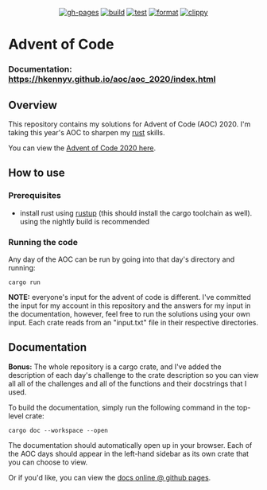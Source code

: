 <p align="center">
  <a href="https://github.com/hkennyv/aoc/actions?query=workflow%3Agh-pages"><img alt="gh-pages" src="https://img.shields.io/github/workflow/status/hkennyv/aoc/gh-pages?label=gh-pages"></a>
  <a href="https://github.com/hkennyv/aoc/actions?query=workflow%3ABuild"><img alt="build" src="https://img.shields.io/github/workflow/status/hkennyv/aoc/Build?label=build"></a>
  <a href="https://github.com/hkennyv/aoc/actions?query=workflow%3ATest"><img alt="test" src="https://img.shields.io/github/workflow/status/hkennyv/aoc/Test?label=test"></a>
  <a href="https://github.com/hkennyv/aoc/actions?query=workflow%3AFormat"><img alt="format" src="https://img.shields.io/github/workflow/status/hkennyv/aoc/Format?label=format"></a>
  <a href="https://github.com/hkennyv/aoc/actions?query=workflow%3AClippy"><img alt="clippy" src="https://img.shields.io/github/workflow/status/hkennyv/aoc/Clippy?label=clippy"></a>
</p>

# Advent of Code

### Documentation: <https://hkennyv.github.io/aoc/aoc_2020/index.html>

## Overview

This repository contains my solutions for Advent of Code (AOC) 2020. I'm taking
this year's AOC to sharpen my [rust](https://www.rust-lang.org/) skills.

You can view the [Advent of Code 2020 here](https://adventofcode.com/2020).

## How to use

### Prerequisites

- install rust using [rustup](https://www.rust-lang.org/tools/install) (this
  should install the cargo toolchain as well). using the nightly build is
  recommended

### Running the code

Any day of the AOC can be run by going into that day's directory and running:

```
cargo run
```

**NOTE:** everyone's input for the advent of code is different. I've committed
the input for my account in this repository and the answers for my input in
the documentation, however, feel free to run the solutions using your own
input. Each crate reads from an "input.txt" file in their respective
directories.

## Documentation

**Bonus:** The whole repository is a cargo crate, and I've added the description
of each day's challenge to the crate description so you can view all all of the
challenges and all of the functions and their docstrings that I used.

To build the documentation, simply run the following command in the top-level
crate:

```
cargo doc --workspace --open
```

The documentation should automatically open up in your browser. Each of the
AOC days should appear in the left-hand sidebar as its own crate that you can
choose to view.

Or if you'd like, you can view the [docs online @ github pages](https://hkennyv.github.io/aoc/day01/index.html).
